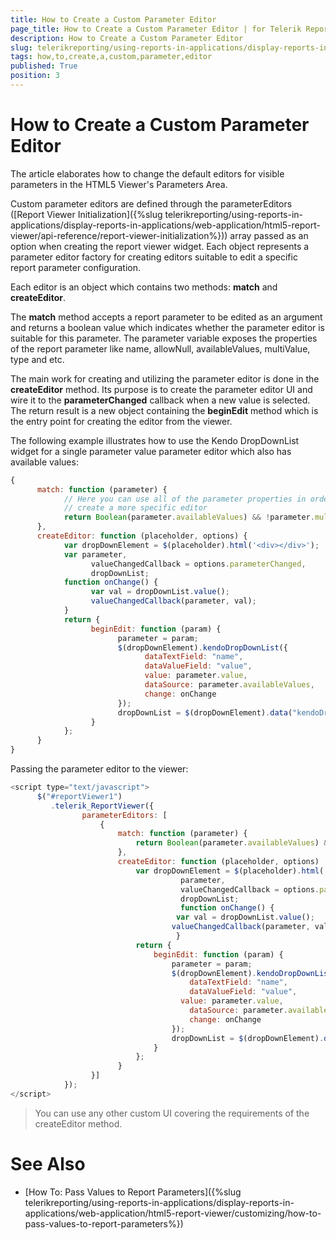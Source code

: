 ```yaml
---
title: How to Create a Custom Parameter Editor
page_title: How to Create a Custom Parameter Editor | for Telerik Reporting Documentation
description: How to Create a Custom Parameter Editor
slug: telerikreporting/using-reports-in-applications/display-reports-in-applications/web-application/html5-report-viewer/customizing/how-to-create-a-custom-parameter-editor
tags: how,to,create,a,custom,parameter,editor
published: True
position: 3
---
```


# How to Create a Custom Parameter Editor



The article elaborates how to change the default editors for visible parameters in the HTML5 Viewer's Parameters Area.       

Custom parameter editors are defined through the parameterEditors ([Report Viewer Initialization]({%slug telerikreporting/using-reports-in-applications/display-reports-in-applications/web-application/html5-report-viewer/api-reference/report-viewer-initialization%})) array passed as an option when creating the report viewer widget.           Each object represents a parameter editor factory for creating editors suitable to edit a specific report parameter configuration.         

Each editor is an object which contains two methods: __match__ and __createEditor__.         

The __match__ method accepts a report parameter to be edited as an argument and returns a boolean value which indicates           whether the parameter editor is suitable for this parameter. The parameter variable exposes the properties of the report parameter like name,           allowNull, availableValues, multiValue, type and etc.         

The main work for creating and utilizing the parameter editor is done in the __createEditor__ method.           Its purpose is to create the parameter editor UI and wire it to the __parameterChanged__ callback when a new value is selected.           The return result is a new object containing the __beginEdit__ method which is the entry point for creating the editor from the viewer.         

The following example illustrates how to use the Kendo DropDownList widget for a           single parameter value parameter editor which also has available values:         

    
````js
{
      match: function (parameter) {
            // Here you can use all of the parameter properties in order to
            // create a more specific editor
            return Boolean(parameter.availableValues) && !parameter.multivalue;
      },
      createEditor: function (placeholder, options) {
            var dropDownElement = $(placeholder).html('<div></div>');
            var parameter,
                  valueChangedCallback = options.parameterChanged,
                  dropDownList;
            function onChange() {
                  var val = dropDownList.value();
                  valueChangedCallback(parameter, val);
            }
            return {
                  beginEdit: function (param) {
                        parameter = param;
                        $(dropDownElement).kendoDropDownList({
                              dataTextField: "name",
                              dataValueField: "value",
                              value: parameter.value,
                              dataSource: parameter.availableValues,
                              change: onChange
                        });
                        dropDownList = $(dropDownElement).data("kendoDropDownList");
                  }
            };
      }
}
````

Passing the parameter editor to the viewer:         

    
````js
<script type="text/javascript">
      $("#reportViewer1")
         .telerik_ReportViewer({
                parameterEditors: [
                    {
                        match: function (parameter) {
                            return Boolean(parameter.availableValues) && !parameter.multivalue;
                        },
                        createEditor: function (placeholder, options)  {
                            var dropDownElement = $(placeholder).html('<div></div>'),
                                      parameter,
                                      valueChangedCallback = options.parameterChanged,
                                      dropDownList;
                                      function onChange() {
                                     var val = dropDownList.value();
                                    valueChangedCallback(parameter, val);
                                     }
                            return {
                                beginEdit: function (param) {
                                    parameter = param;
                                    $(dropDownElement).kendoDropDownList({
                                        dataTextField: "name",
                                        dataValueField: "value",
                                      value: parameter.value,
                                        dataSource: parameter.availableValues,
                                        change: onChange
                                    });
                                    dropDownList = $(dropDownElement).data("kendoDropDownList");
                                }
                            };
                        }
                  }]
            });
</script>
````

> You can use any other custom UI covering the requirements of the createEditor method.


# See Also

 

* [How To: Pass Values to Report Parameters]({%slug telerikreporting/using-reports-in-applications/display-reports-in-applications/web-application/html5-report-viewer/customizing/how-to-pass-values-to-report-parameters%})


